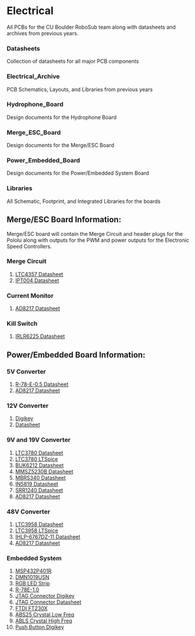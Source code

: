 # Electrical
All PCBs for the CU Boulder RoboSub team along with datasheets and archives from previous years.
### Datasheets
Collection of datasheets for all major PCB components
### Electrical_Archive
PCB Schematics, Layouts, and Libraries from previous years
### Hydrophone_Board
Design documents for the Hydrophone Board
### Merge_ESC_Board
Design documents for the Merge/ESC Board
### Power_Embedded_Board
Design documents for the Power/Embedded System Board
### Libraries
All Schematic, Footprint, and Integrated Libraries for the boards


## Merge/ESC Board Information:
Merge/ESC board will contain the Merge Circuit and header plugs for the Pololu along with outputs for the PWM and power outputs for the Electronic Speed Controllers.
### Merge Circuit
1. [LTC4357 Datasheet](http://cds.linear.com/docs/en/datasheet/4357fd.pdf)
2. [IPT004 Datasheet](https://www.infineon.com/dgdl/Infineon-IPT004N03L-DS-v02_00-EN.pdf?fileId=db3a30433e9d5d11013e9e0f382600c2)
### Current Monitor
1. [AD8217 Datasheet](http://www.analog.com/media/en/technical-documentation/data-sheets/AD8217.pdf)
### Kill Switch
1. [IRLR6225 Datasheet](https://www.infineon.com/dgdl/irlr6225pbf.pdf?fileId=5546d462533600a40153566d99bc26c1)

## Power/Embedded Board Information:
### 5V Converter
1. [R-78-E-0.5 Datasheet](https://www.recom-power.com/pdf/Innoline/R-78Exx-0.5.pdf) 
2. [AD8217 Datasheet](http://www.analog.com/media/en/technical-documentation/data-sheets/AD8217.pdf)
### 12V Converter
1. [Digikey](https://www.digikey.com/product-detail/en/tdk-lambda-americas-inc/I6A4W020A033V-003-R/285-2669-ND/6605122)
2. [Datasheet](https://www.us.tdk-lambda.com/ftp/specs/i6a4w_datasheet.pdf)
### 9V and 19V Converter
1. [LTC3780 Datasheet](http://cds.linear.com/docs/en/datasheet/3780ff.pdf)
2. [LTC3780 LTSpice](http://www.linear.com/product/LTC3780)
3. [BUK6212 Datasheet](https://assets.nexperia.com/documents/data-sheet/BUK6212-40C.pdf)
4. [MMSZ5230B Datasheet](https://www.diodes.com/assets/Datasheets/ds18010.pdf)
5. [MBRS340 Datasheet](https://www.mouser.com/ds/2/308/MBRS340-1120985.pdf)
6. [IN5819 Datasheet](http://www.kesenes.com/pdf/1n5817-1n5819.pdf)
7. [SRR1240 Datasheet](https://www.bourns.com/docs/Product-Datasheets/SRR1240.pdf)
8. [AD8217 Datasheet](http://www.analog.com/media/en/technical-documentation/data-sheets/AD8217.pdf)
### 48V Converter
1. [LTC3958 Datasheet](http://cds.linear.com/docs/en/datasheet/3958fa.pdf)
2. [LTC3958 LTSpice](http://www.linear.com/product/LT3958)
3. [IHLP-6767DZ-11 Datasheet](http://www.vishay.com/docs/34306/lp67dz11.pdf)
4. [AD8217 Datasheet](http://www.analog.com/media/en/technical-documentation/data-sheets/AD8217.pdf)
### Embedded System
1. [MSP432P401R](http://www.ti.com/lit/ds/symlink/msp432p401r.pdf)
2. [DMN1019USN](https://www.diodes.com/assets/Datasheets/DMN1019USN.pdf)
3. [RGB LED Strip](https://www.sparkfun.com/products/12021)
4. [R-78E-1.0](https://www.recom-power.com/pdf/Innoline/R-78Exx-1.0.pdf)
5. [JTAG Connector Digikey](https://www.digikey.com/product-detail/en/samtec-inc/FTSH-105-01-L-DV-K-TR/SAM13165CT-ND/8827920)
6. [JTAG Connector Datasheet](http://suddendocs.samtec.com/prints/ftsh-1xx-xx-xxx-dv-xxx-xxx-mkt.pdf)
7. [FTDI FT230X](https://www.ftdichip.com/Support/Documents/DataSheets/ICs/DS_FT230X.pdf)
8. [ABS25 Crystal Low Freq](https://abracon.com/Resonators/abs25.pdf)
9. [ABLS Crystal High Freq](https://abracon.com/Resonators/abls.pdf)
10. [Push Button Digikey](https://www.digikey.com/product-detail/en/te-connectivity-alcoswitch-switches/FSM101/450-1157-ND/701084)
